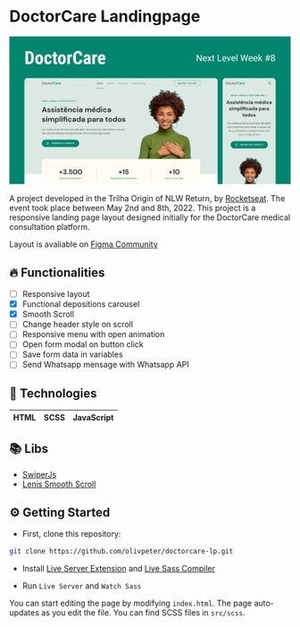 # DoctorCare Landingpage

![](https://raw.githubusercontent.com/olivpeter/doctorcare-lp/main/public/og_Image_1200x630.jpg)

A project developed in the Trilha Origin of NLW Return, by [Rocketseat](https://www.rocketseat.com.br/). The event took place between May 2nd and 8th, 2022.
This project is a responsive landing page layout designed initially for the DoctorCare medical consultation platform.

Layout is avaliable on [Figma Community](https://www.figma.com/community/file/1102912263666619803/doctorcare)

## 🔥 Functionalities

- [ ] Responsive layout
- [x] Functional depositions carousel
- [x] Smooth Scroll
- [ ] Change header style on scroll
- [ ] Responsive menu with open animation
- [ ] Open form modal on button click
- [ ] Save form data in variables
- [ ] Send Whatsapp mensage with Whatsapp API

## 🔨 Technologies

| HTML | SCSS | JavaScript |
| ---- | ---- | ---------- |

## 📚 Libs

- [SwiperJs](https://swiperjs.com/get-started)
- [Lenis Smooth Scroll](https://github.com/darkroomengineering/lenis?tab=readme-ov-file#introduction)

## ⚙️ Getting Started

- First, clone this repository:

```bash
git clone https://github.com/olivpeter/doctorcare-lp.git
```

- Install [Live Server Extension](https://marketplace.visualstudio.com/items?itemName=ritwickdey.LiveServer) and [Live Sass Compiler](https://marketplace.visualstudio.com/items?itemName=glenn2223.live-sass)

- Run `Live Server` and `Watch Sass`

You can start editing the page by modifying `index.html`. The page auto-updates as you edit the file.
You can find SCSS files in `src/scss`.

